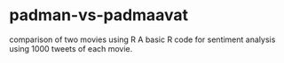 # padman-vs-padmaavat
comparison of two movies using R
A basic R code for sentiment analysis using 1000 tweets of each movie.
